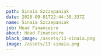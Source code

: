 ```yaml
---
path: Sinaia Szczepaniak
date: 2020-09-01T22:44:30.337Z
name: Sinaia Szczepaniak
job: Head Financeiro
about: Head Financeiro
black_image: /assets/13-sinaia.png
image: /assets/13-sinaia.png
---
```

